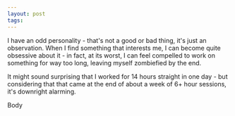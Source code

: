 ```yaml
---
layout: post
tags: 
---
```


I have an odd personality - that's not a good or bad thing, it's just an observation. When I find something that interests me, I can become quite obsessive about it - in fact, at its worst, I can feel compelled to work on something for way too long, leaving myself zombiefied by the end.

It might sound surprising that I worked for 14 hours straight in one day - but considering that that came at the end of about a week of 6+ hour sessions, it's downright alarming.

<!--more-->

Body
